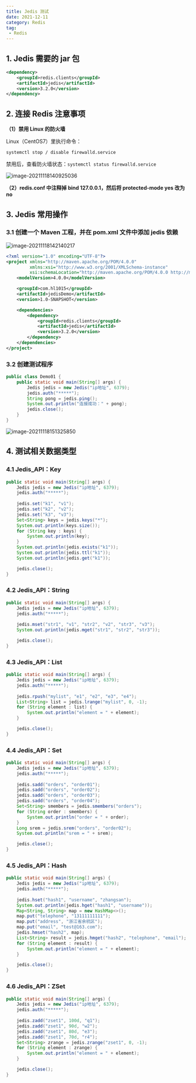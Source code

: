 ```yaml
---
title: Jedis 测试
date: 2021-12-11
category: Redis
tag:
 - Redis
---
```


## 1. Jedis 需要的 jar 包

```xml
<dependency>
    <groupId>redis.clients</groupId>
    <artifactId>jedis</artifactId>
    <version>3.2.0</version>
</dependency>
```

## 2. 连接 Redis 注意事项

**（1）禁用 Linux 的防火墙**

Linux（CentOS7）里执行命令：

```
systemctl stop / disable firewalld.service
```

禁用后，查看防火墙状态：`systemctl status firewalld.service`

![image-20211118140925036](http://img.hl1015.top/blog/image-20211118140925036.png)

**（2）redis.conf 中注释掉 bind 127.0.0.1，然后将 protected-mode yes 改为 no**

## 3. Jedis 常用操作

### 3.1 创建一个 Maven 工程，并在 pom.xml 文件中添加 jedis 依赖

![image-20211118142140217](http://img.hl1015.top/blog/image-20211118142140217.png)

```xml
<?xml version="1.0" encoding="UTF-8"?>
<project xmlns="http://maven.apache.org/POM/4.0.0"
         xmlns:xsi="http://www.w3.org/2001/XMLSchema-instance"
         xsi:schemaLocation="http://maven.apache.org/POM/4.0.0 http://maven.apache.org/xsd/maven-4.0.0.xsd">
    <modelVersion>4.0.0</modelVersion>

    <groupId>com.hl1015</groupId>
    <artifactId>jedisDemo</artifactId>
    <version>1.0-SNAPSHOT</version>

    <dependencies>
        <dependency>
            <groupId>redis.clients</groupId>
            <artifactId>jedis</artifactId>
            <version>3.2.0</version>
        </dependency>
    </dependencies>
</project>
```

### 3.2 创建测试程序

```java
public class Demo01 {
    public static void main(String[] args) {
        Jedis jedis = new Jedis("ip地址", 6379);
        jedis.auth("*****");
        String pong = jedis.ping();
        System.out.println("连接成功：" + pong);
        jedis.close();
    }
}
```

![image-20211118151325850](http://img.hl1015.top/blog/image-20211118151325850.png)

## 4. 测试相关数据类型

### 4.1 Jedis_API：Key

```java
public static void main(String[] args) {
    Jedis jedis = new Jedis("ip地址", 6379);
    jedis.auth("*****");
    
    jedis.set("k1", "v1");
    jedis.set("k2", "v2");
    jedis.set("k3", "v3");
    Set<String> keys = jedis.keys("*");
    System.out.println(keys.size());
    for (String key : keys) {
        System.out.println(key);
    }
    System.out.println(jedis.exists("k1"));
    System.out.println(jedis.ttl("k1"));
    System.out.println(jedis.get("k1"));

    jedis.close();
}
```

### 4.2 Jedis_API：String

```java
public static void main(String[] args) {
    Jedis jedis = new Jedis("ip地址", 6379);
    jedis.auth("*****");
    
    jedis.mset("str1", "v1", "str2", "v2", "str3", "v3");
	System.out.println(jedis.mget("str1", "str2", "str3"));

    jedis.close();
}
```

### 4.3 Jedis_API：List

```java
public static void main(String[] args) {
    Jedis jedis = new Jedis("ip地址", 6379);
    jedis.auth("*****");
    
    jedis.rpush("mylist", "e1", "e2", "e3", "e4");
    List<String> list = jedis.lrange("mylist", 0, -1);
    for (String element : list) {
        System.out.println("element = " + element);
    }

    jedis.close();
}
```

### 4.4 Jedis_API：Set

```java
public static void main(String[] args) {
    Jedis jedis = new Jedis("ip地址", 6379);
    jedis.auth("*****");
    
    jedis.sadd("orders", "order01");
    jedis.sadd("orders", "order02");
    jedis.sadd("orders", "order03");
    jedis.sadd("orders", "order04");
    Set<String> smembers = jedis.smembers("orders");
    for (String order : smembers) {
        System.out.println("order = " + order);
    }
    Long srem = jedis.srem("orders", "order02");
    System.out.println("srem = " + srem);

    jedis.close();
}
```

### 4.5 Jedis_API：Hash

```java
public static void main(String[] args) {
    Jedis jedis = new Jedis("ip地址", 6379);
    jedis.auth("*****");
    
    jedis.hset("hash1", "username", "zhangsan");
    System.out.println(jedis.hget("hash1", "username"));
    Map<String, String> map = new HashMap<>();
    map.put("telephone", "13111111111");
    map.put("address", "浙江省余杭区");
    map.put("email", "test@163.com");
    jedis.hmset("hash2", map);
    List<String> result = jedis.hmget("hash2", "telephone", "email");
    for (String element : result) {
        System.out.println("element = " + element);
    }

    jedis.close();
}
```

### 4.6 Jedis_API：ZSet

```java
public static void main(String[] args) {
    Jedis jedis = new Jedis("ip地址", 6379);
    jedis.auth("*****");
    
    jedis.zadd("zset1", 100d, "q1");
    jedis.zadd("zset1", 90d, "w2");
    jedis.zadd("zset1", 80d, "e3");
    jedis.zadd("zset1", 70d, "r4");
    Set<String> zrange = jedis.zrange("zset1", 0, -1);
    for (String element : zrange) {
        System.out.println("element = " + element);
    }

    jedis.close();
}
```

